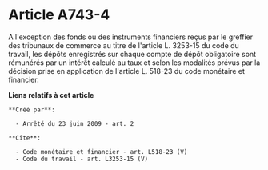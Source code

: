 # Article A743-4

A l'exception des fonds ou des instruments financiers reçus par le greffier des tribunaux de commerce au titre de l'article
L. 3253-15 du code du travail, les dépôts enregistrés sur chaque compte de dépôt obligatoire sont rémunérés par un intérêt
calculé au taux et selon les modalités prévus par la décision prise en application de l'article L. 518-23 du code monétaire
et financier.

**Liens relatifs à cet article**

	**Créé par**:

	  - Arrêté du 23 juin 2009 - art. 2

	**Cite**:

	  - Code monétaire et financier - art. L518-23 (V)
	  - Code du travail - art. L3253-15 (V)
